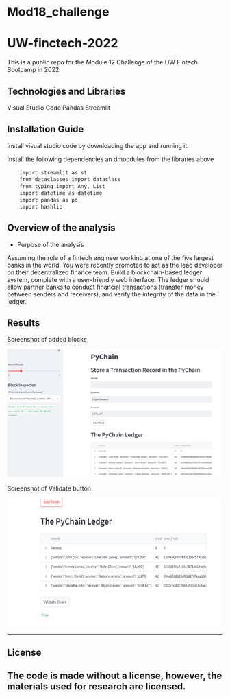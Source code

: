 # Mod18_challenge
# UW-finctech-2022
This is  a public repo for the Module 12 Challenge of the UW Fintech Bootcamp in 2022.


## Technologies and Libraries

Visual Studio Code
Pandas
Streamlit



## Installation Guide

Install visual studio code by downloading the app and running it.

Install the following dependencies an dmocdules from the libraries above

```
    import streamlit as st
    from dataclasses import dataclass
    from typing import Any, List
    import datetime as datetime
    import pandas as pd
    import hashlib

```


## Overview of the analysis

* Purpose of the analysis

Assuming the role of a fintech engineer working at one of the five largest banks in the world. You were recently promoted to act as the lead developer on their decentralized finance team. Build a blockchain-based ledger system, complete with a user-friendly web interface. The ledger should allow partner banks to conduct financial transactions (transfer money between senders and receivers), and verify the integrity of the data in the ledger. 


## Results

Screenshot of added blocks

<img src="https://github.com/Virginia440/Mod18_challenge/blob/main/Images/Multiple%20blocks.PNG" width=500 height=300>

Screenshot of Validate button

<img src="https://github.com/Virginia440/Mod18_challenge/blob/main/Images/Validate%20chain.PNG" width=500 height=300>

---


## License
 The code is made without a license, however, the materials used for research are licensed.
---


